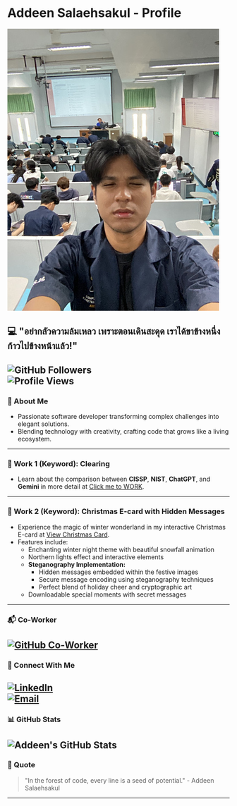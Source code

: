 # Addeen Salaehsakul - Profile
![Addeen's Photo](image/person1.jpeg)
## 💻 "อย่ากลัวความล้มเหลว เพราะตอนเดินสะดุด เราได้ขาข้างหนึ่งก้าวไปข้างหน้าแล้ว!"
![GitHub Followers](https://img.shields.io/github/followers/addeen?style=social)  
![Profile Views](https://komarev.com/ghpvc/?username=addeen&color=green)
---
### 🌿 About Me
- Passionate software developer transforming complex challenges into elegant solutions.
- Blending technology with creativity, crafting code that grows like a living ecosystem.
---
### 🔑 Work 1 (Keyword): **Clearing**
- Learn about the comparison between **CISSP**, **NIST**, **ChatGPT**, and **Gemini** in more detail at [Click me to WORK](Clearing.md).
---
### 🎄 Work 2 (Keyword): **Christmas E-card with Hidden Messages**
- Experience the magic of winter wonderland in my interactive Christmas E-card at [View Christmas Card](Ecard_cristmas.md).
- Features include:
  - Enchanting winter night theme with beautiful snowfall animation
  - Northern lights effect and interactive elements
  - **Steganography Implementation:**
    - Hidden messages embedded within the festive images
    - Secure message encoding using steganography techniques
    - Perfect blend of holiday cheer and cryptographic art
  - Downloadable special moments with secret messages
---
### 📬 Co-Worker
[![GitHub Co-Worker](https://img.shields.io/badge/GitHub-IsNName-green?style=for-the-badge&logo=github)](https://isnname.github.io)
---
### 🌱 Connect With Me
[![LinkedIn](https://img.shields.io/badge/LinkedIn-Connect-blue?style=for-the-badge&logo=linkedin)](https://linkedin.com/in/addeen)  
[![Email](https://img.shields.io/badge/Email-Contact-red?style=for-the-badge&logo=gmail)](mailto:addeen.s@ku.th)
---
### 📊 GitHub Stats
![Addeen's GitHub Stats](https://github-readme-stats.vercel.app/api?username=addeen&show_icons=true&theme=radical)
---
### 🌟 Quote
> "In the forest of code, every line is a seed of potential." - Addeen Salaehsakul
---
